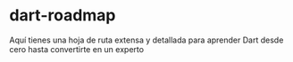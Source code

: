 # dart-roadmap
Aquí tienes una hoja de ruta extensa y detallada para aprender Dart desde cero hasta convertirte en un experto
